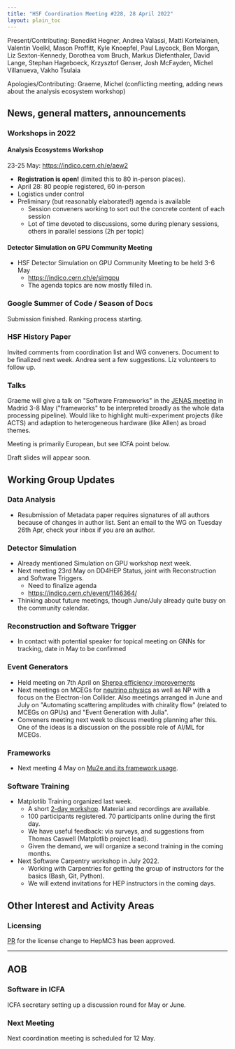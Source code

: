 ```yaml
---
title: "HSF Coordination Meeting #228, 28 April 2022"
layout: plain_toc
---
```


Present/Contributing: Benedikt Hegner, Andrea Valassi, Matti Kortelainen, Valentin Voelkl, Mason Proffitt, Kyle Knoepfel, Paul Laycock, Ben Morgan, Liz Sexton-Kennedy, Dorothea vom Bruch, Markus Diefenthaler, David Lange, Stephan Hageboeck, Krzysztof Genser, Josh McFayden, Michel Villanueva, Vakho Tsulaia

Apologies/Contributing: Graeme, Michel (conflicting meeting, adding news about the analysis ecosystem workshop)

## News, general matters, announcements

### Workshops in 2022

#### Analysis Ecosystems Workshop

23-25 May: <https://indico.cern.ch/e/aew2>

- **Registration is open!** (limited this to 80 in-person places).
- April 28: 80 people registered, 60 in-person
- Logistics under control
- Preliminary (but reasonably elaborated!) agenda is available
  - Session conveners working to sort out the concrete content of each session
  - Lot of time devoted to discussions, some during plenary sessions, others in parallel sessions (2h per topic)

#### Detector Simulation on GPU Community Meeting

- HSF Detector Simulation on GPU Community Meeting to be held 3-6 May
  - <https://indico.cern.ch/e/simgpu>
  - The agenda topics are now mostly filled in.

### Google Summer of Code / Season of Docs

Submission finished. Ranking process starting.

### HSF History Paper

Invited comments from coordination list and WG conveners.
Document to be finalized next week.
Andrea sent a few suggestions. Liz volunteers to follow up.

### Talks

Graeme will give a talk on "Software Frameworks" in the [JENAS meeting](https://indico.cern.ch/event/1040535/) in Madrid 3-8 May ("frameworks" to be interpreted broadly as the whole data processing pipeline). Would like to highlight multi-experiment projects (like ACTS) and adaption to heterogeneous hardware (like Allen) as broad themes.

Meeting is primarily European, but see ICFA point below.

Draft slides will appear soon.

## Working Group Updates

### Data Analysis

- Resubmission of Metadata paper requires signatures of all authors because of changes in author list. Sent an email to the WG on Tuesday 26th Apr, check your inbox if you are an author.

### Detector Simulation

- Already mentioned Simulation on GPU workshop next week.
- Next meeting 23rd May on DD4HEP Status, joint with Reconstruction and Software Triggers.
  - Need to finalize agenda
  - <https://indico.cern.ch/event/1146364/>
- Thinking about future meetings, though June/July already quite busy on the community calendar.

### Reconstruction and Software Trigger

- In contact with potential speaker for topical meeting on GNNs for tracking, date in May to be confirmed

### Event Generators

- Held meeting on 7th April on [Sherpa efficiency improvements](https://indico.cern.ch/event/1142647/)
- Next meetings on MCEGs for [neutrino physics](https://indico.cern.ch/event/1145152/) as well as NP with a focus on the Electron-Ion Collider. Also meetings arranged in June and July on "Automating scattering amplitudes with chirality flow" (related to MCEGs on GPUs) and "Event Generation with Julia".
- Conveners meeting next week to discuss meeting planning after this. One of the ideas is a discussion on the possible role of AI/ML for MCEGs.

### Frameworks

- Next meeting 4 May on [Mu2e and its framework usage](https://indico.cern.ch/event/1138384/).

### Software Training

- Matplotlib Training organized last week.
  - A short [2-day workshop](https://indico.cern.ch/event/1058838/timetable/). Material and recordings are available.
  - 100 participants registered. 70 participants online during the first day.
  - We have useful feedback: via surveys, and suggestions from Thomas Caswell (Matplotlib project lead).
  - Given the demand, we will organize a second training in the coming months.
- Next Software Carpentry workshop in July 2022.
  - Working with Carpentries for getting the group of instructors for the basics (Bash, Git, Python).
  - We will extend invitations for HEP instructors in the coming days.

## Other Interest and Activity Areas

### Licensing

[PR](https://gitlab.cern.ch/hepmc/HepMC3/-/merge_requests/148) for the license change to HepMC3 has been approved.

---

## AOB

### Software in ICFA

ICFA secretary setting up a discussion round for May or June.

### Next Meeting

Next coordination meeting is scheduled for 12 May.
